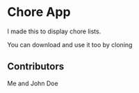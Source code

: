 # Chore App

I made this to display chore lists.

You can download and use it too by cloning

## Contributors

Me and John Doe
